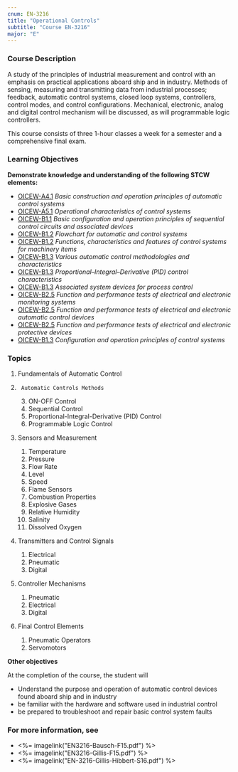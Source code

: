 ```yaml
---
cnum: EN-3216
title: "Operational Controls"
subtitle: "Course EN-3216"
major: "E"
---
```

### Course Description

A study of the principles of industrial measurement and control with an emphasis on practical applications aboard ship and in industry. Methods of sensing, measuring and transmitting data from industrial processes; feedback, automatic control systems, closed loop systems, controllers, control modes, and control configurations. Mechanical, electronic, analog and digital control mechanism will be discussed, as will programmable logic controllers.

This course consists of three 1-hour classes a week for a semester and a comprehensive final exam.


### Learning Objectives

**Demonstrate knowledge and understanding of the following STCW elements:**

* [OICEW-A4.1]({{site.baseurl}}/tables/31.html#OICEW-A4.1) *Basic construction and operation principles of automatic control systems*
* [OICEW-A5.1]({{site.baseurl}}/tables/31.html#OICEW-A5.1) *Operational characteristics of control systems*
* [OICEW-B1.1]({{site.baseurl}}/tables/31.html#OICEW-B1.1) *Basic configuration and operation principles of sequential control circuits and associated devices*
* [OICEW-B1.2]({{site.baseurl}}/tables/31.html#OICEW-B1.2) *Flowchart for automatic and control systems*
* [OICEW-B1.2]({{site.baseurl}}/tables/31.html#OICEW-B1.2) *Functions, characteristics and features of control systems for machinery items*
* [OICEW-B1.3]({{site.baseurl}}/tables/31.html#OICEW-B1.3) *Various automatic control methodologies and characteristics*
* [OICEW-B1.3]({{site.baseurl}}/tables/31.html#OICEW-B1.3) *Proportional–Integral–Derivative (PID) control characteristics*
* [OICEW-B1.3]({{site.baseurl}}/tables/31.html#OICEW-B1.3) *Associated system devices for process control*
* [OICEW-B2.5]({{site.baseurl}}/tables/31.html#OICEW-B2.5) *Function and performance tests of electrical and electronic monitoring systems*
* [OICEW-B2.5]({{site.baseurl}}/tables/31.html#OICEW-B2.5) *Function and performance tests of electrical and electronic automatic control devices*
* [OICEW-B2.5]({{site.baseurl}}/tables/31.html#OICEW-B2.5) *Function and performance tests of electrical and electronic protective devices*
* [OICEW-B1.3]({{site.baseurl}}/tables/31.html#OICEW-B1.3) *Configuration and operation principles of control systems*


### Topics

1. 	Fundamentals of Automatic Control 
2.  	Automatic Controls Methods
	3. ON-OFF Control 
	2. Sequential Control
	3. Proportional-Integral-Derivative (PID) Control
	4. Programmable Logic Control

3. Sensors and Measurement
	1. Temperature
	2. Pressure
	3. Flow Rate
	4. Level
	5. Speed
	7. Flame Sensors
	8. Combustion Properties
	9. Explosive Gases
	10. Relative Humidity
	11. Salinity
	12. Dissolved Oxygen

4.	Transmitters and Control Signals
	1.	Electrical
	2.	Pneumatic
	3.	Digital
	
5.	Controller Mechanisms
	1.	Pneumatic
	2.	Electrical
	3.	Digital

6. 	Final Control Elements
	1.	Pneumatic Operators
	2.	Servomotors



**Other objectives**



At the completion of the course, the student will 

* Understand the purpose and operation of automatic control devices found aboard ship and in industry
* be familiar with the hardware and software used in industrial control
* be prepared to troubleshoot and repair basic control system faults


### For more information, see 

* <%= imagelink("EN3216-Bausch-F15.pdf") %> 
* <%= imagelink("EN3216-Gillis-F15.pdf") %> 
* <%= imagelink("EN-3216-Gillis-Hibbert-S16.pdf") %> 



